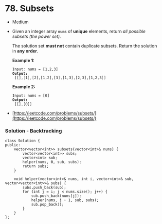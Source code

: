 # 78. Subsets

* Medium
*   Given an integer array `nums` of **unique** elements, return _all possible_ _subsets_ _(the power set)_.

    The solution set **must not** contain duplicate subsets. Return the solution in **any order**.

    &#x20;

    **Example 1:**

    <pre><code>Input: nums = [1,2,3]
    <strong>Output:
    </strong> [[],[1],[2],[1,2],[3],[1,3],[2,3],[1,2,3]]</code></pre>

    **Example 2:**

    <pre><code>Input: nums = [0]
    <strong>Output:
    </strong> [[],[0]]</code></pre>


* [https://leetcode.com/problems/subsets/](https://leetcode.com/problems/subsets/)

### Solution - Backtracking

```
class Solution {
public:
    vector<vector<int>> subsets(vector<int>& nums) {
        vector<vector<int>> subs;
        vector<int> sub;
        helper(nums, 0, sub, subs);
        return subs;
    }

    void helper(vector<int>& nums, int i, vector<int>& sub, vector<vector<int>>& subs) {
        subs.push_back(sub);
        for (int j = i; j < nums.size(); j++) {
            sub.push_back(nums[j]);
            helper(nums, j + 1, sub, subs);
            sub.pop_back();
        }
    }
};
```
